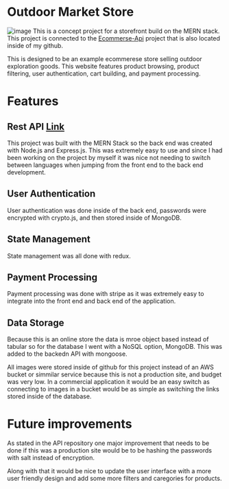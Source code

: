# Outdoor Market Store
![image](https://user-images.githubusercontent.com/81537476/181162485-5109d16a-7f80-48d9-b567-48768aaa6bfd.png)
This is a concept project for a storefront build on the MERN stack. This project is connected to the [Ecommerse-Api](https://github.com/JonLev03-hub/ecommerse-api) project that is also located inside of my github. 

This is designed to be an example ecommerese store selling outdoor exploration goods. This website features product browsing, product filtering, user authentication, cart building, and payment processing. 

# Features 

## Rest API [Link](https://github.com/JonLev03-hub/ecommerse-api)
This project was built with the MERN Stack so the back end was created with Node.js and Express.js. This was extremely easy to use and since I had been working on the project by myself it was nice not needing to switch between languages when jumping from the front end to the back end development. 

## User Authentication
User authentication was done inside of the back end, passwords were encrypted with crypto.js, and then stored inside of MongoDB.

## State Management 
State management was all done with redux.

## Payment Processing
Payment processing was done with stripe as it was extremely easy to integrate into the front end and back end of the application. 

## Data Storage
Because this is an online store the data is mroe object based instead of tabular so for the database I went with a NoSQL option, MongoDB. This was added to the backedn API with mongoose. 

All images were stored inside of github for this project instead of an AWS bucket or simmilar service because this is not a production site, and budget was very low. In a commercial application it would be an easy switch as connecting to images in a bucket would be as simple as switching the links stored inside of the database. 

# Future improvements 

As stated in the API repository one major improvement that needs to be done if this was a production site would be to be hashing the passwords with salt instead of encryption. 

Along with that it would be nice to update the user interface with a more user friendly design and add some more filters and caregories for products. 
